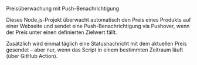 Preisüberwachung mit Push-Benachrichtigung

Dieses Node.js-Projekt überwacht automatisch den Preis eines Produkts auf einer Webseite und sendet eine Push-Benachrichtigung via Pushover, wenn der Preis unter einen definierten Zielwert fällt.

Zusätzlich wird einmal täglich eine Statusnachricht mit dem aktuellen Preis gesendet – aber nur, wenn das Script in einem bestimmten Zeitraum läuft (über GitHub Action).
